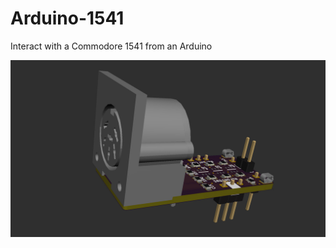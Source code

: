 # Arduino-1541
Interact with a Commodore 1541 from an Arduino

![1541 breadboard adapter for arduino](https://github.com/baldengineer/Arduino-1541/blob/master/images/arduino-1541-breadboard-rev1.jpg)
